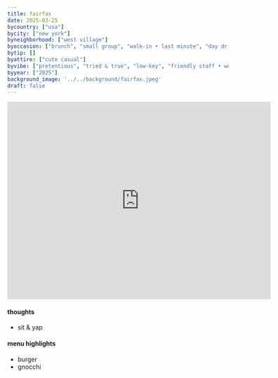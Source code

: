 ```yaml
---
title: fairfax
date: 2025-03-25
bycountry: ["usa"]
bycity: ["new york"]
byneighborhood: ["west village"]
byoccasion: ["brunch", "small group", "walk-in • last minute", "day drink • patio pounders", "people watching"]
bytip: []
byattire: ["cute casual"]
byvibe: ["pretentious", "tried & true", "low-key", "friendly staff • welcoming", "patio action • garden seating"]
byyear: ["2025"]
background_image: '../../background/fairfax.jpeg'
draft: false
---
```


<iframe src="https://www.google.com/maps/embed?pb=!1m18!1m12!1m3!1d3023.2578709887284!2d-74.00571072403835!3d40.73435097139024!2m3!1f0!2f0!3f0!3m2!1i1024!2i768!4f13.1!3m3!1m2!1s0x89c25994612f264b%3A0x7cc536e0bc92d5ea!2sFairfax!5e0!3m2!1sen!2sus!4v1743431512254!5m2!1sen!2sus" width="600" height="450" style="border:0;" allowfullscreen="" loading="lazy" referrerpolicy="no-referrer-when-downgrade"></iframe>

#### thoughts
* sit & yap

#### menu highlights
* burger
* gnocchi

